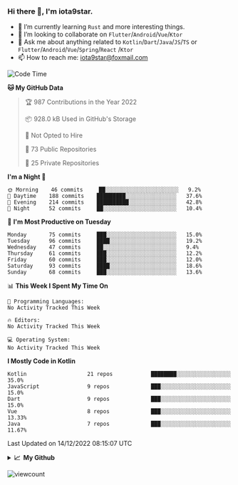 ### Hi there 👋, I'm iota9star.

- 🌱 I’m currently learning `Rust` and more interesting things.
- 👯 I’m looking to collaborate on `Flutter`/`Android`/`Vue`/`Ktor`
- 💬 Ask me about anything related to `Kotlin`/`Dart`/`Java`/`JS`/`TS` or `Flutter`/`Android`/`Vue`/`Spring`/`React`
  /`Ktor`
- 📫 How to reach me: [iota9star@foxmail.com](iota9star@foxmail.com)



<!--START_SECTION:waka-->
![Code Time](http://img.shields.io/badge/Code%20Time-3%2C090%20hrs%2054%20mins-blue)

**🐱 My GitHub Data** 

> 🏆 987 Contributions in the Year 2022
 > 
> 📦 928.0 kB Used in GitHub's Storage 
 > 
> 🚫 Not Opted to Hire
 > 
> 📜 73 Public Repositories 
 > 
> 🔑 25 Private Repositories  
 > 
**I'm a Night 🦉** 

```text
🌞 Morning    46 commits     ██░░░░░░░░░░░░░░░░░░░░░░░   9.2% 
🌆 Daytime    188 commits    █████████░░░░░░░░░░░░░░░░   37.6% 
🌃 Evening    214 commits    ██████████░░░░░░░░░░░░░░░   42.8% 
🌙 Night      52 commits     ██░░░░░░░░░░░░░░░░░░░░░░░   10.4%

```
📅 **I'm Most Productive on Tuesday** 

```text
Monday       75 commits     ███░░░░░░░░░░░░░░░░░░░░░░   15.0% 
Tuesday      96 commits     ████░░░░░░░░░░░░░░░░░░░░░   19.2% 
Wednesday    47 commits     ██░░░░░░░░░░░░░░░░░░░░░░░   9.4% 
Thursday     61 commits     ███░░░░░░░░░░░░░░░░░░░░░░   12.2% 
Friday       60 commits     ███░░░░░░░░░░░░░░░░░░░░░░   12.0% 
Saturday     93 commits     ████░░░░░░░░░░░░░░░░░░░░░   18.6% 
Sunday       68 commits     ███░░░░░░░░░░░░░░░░░░░░░░   13.6%

```


📊 **This Week I Spent My Time On** 

```text
💬 Programming Languages: 
No Activity Tracked This Week

🔥 Editors: 
No Activity Tracked This Week

💻 Operating System: 
No Activity Tracked This Week

```

**I Mostly Code in Kotlin** 

```text
Kotlin                   21 repos            ████████░░░░░░░░░░░░░░░░░   35.0% 
JavaScript               9 repos             ███░░░░░░░░░░░░░░░░░░░░░░   15.0% 
Dart                     9 repos             ███░░░░░░░░░░░░░░░░░░░░░░   15.0% 
Vue                      8 repos             ███░░░░░░░░░░░░░░░░░░░░░░   13.33% 
Java                     7 repos             ███░░░░░░░░░░░░░░░░░░░░░░   11.67%

```



 Last Updated on 14/12/2022 08:15:07 UTC
<!--END_SECTION:waka-->

<details>
  <summary><b>📈&nbsp;&nbsp;My Github</b></summary>
  <br>
  <img src='https://github-profile-trophy.vercel.app/?username=iota9star'>
  <img src='https://bad-apple-github-readme.vercel.app/api?show_bg=1&username=iota9star&hide_title=true'>
  <img src='http://cr-skills-chart-widget.azurewebsites.net/api/api?username=iota9star'>
</details>


![viewcount](https://count.getloli.com/get/@iota9star?theme=rule34)
